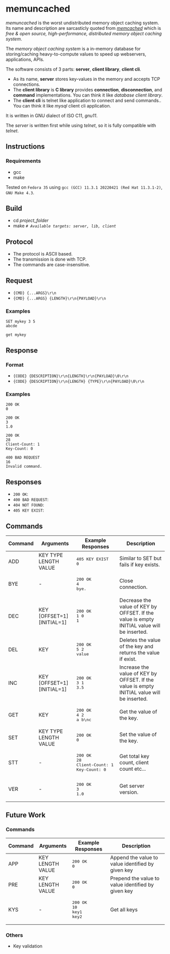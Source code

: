 # memuncached

_memuncached_ is the worst undistributed memory object caching system.
Its name and description are sarcasticly quoted from [_memcached_](https://memcached.org/) 
which is _free & open source, high-performance, distributed memory object caching system_.

The _memory object caching system_ is a in-memory database for storing/caching heavy-to-compute values
to speed up webservers, applications, APIs.

The software consists of 3 parts: **server**, **client library**, **client cli**.

- As its name, **server** stores key-values in the memory and accepts TCP connections.
- The **client library** is **C library** provides **connection**, **disconnection**, and **command** implementations. 
You can think it like _database client library_.
- The **client cli** is telnet like application to connect and send commands.. You can think it like _mysql_ client cli application.

It is written in GNU dialect of ISO C11, _gnu11_.

The _server_ is written first while using _telnet_, so it is fully compatible with _telnet_. 

## Instructions

### Requirements

- gcc
- make

Tested on `Fedora 35` using `gcc (GCC) 11.3.1 20220421 (Red Hat 11.3.1-2)`, `GNU Make 4.3`.

## Build

- cd _project\_folder_
- make _`# Available targets: server, lib, client`_


## Protocol

- The protocol is ASCII based. 
- The transmission is done with TCP.
- The commands are case-insensitive.  

## Request

- ```{CMD} {...ARGS}\r\n```
- ```{CMD} {...ARGS} {LENGTH}\r\n{PAYLOAD}\r\n```

### Examples

```
SET mykey 3 5
abcde
```

```
get mykey
```
## Response

### Format

- ```{CODE} {DESCRIPTION}\r\n{LENGTH}\r\n{PAYLOAD}\0\r\n```
- ```{CODE} {DESCRIPTION}\r\n{LENGTH} {TYPE}\r\n{PAYLOAD}\0\r\n```

### Examples

```
200 OK
0
```

```
200 OK
3
1.0
```

```
200 OK
28
Client-Count: 1
Key-Count: 0
```

```
400 BAD REQUEST
16
Invalid command.
```

## Responses

- `200 OK`: 
- `400 BAD REQUEST`: 
- `404 NOT FOUND`:
- `405 KEY EXIST`:


## Commands


| Command | Arguments                  | Example Responses                                             | Description                                                                                |
| ------- | -------------------------- | ------------------------------------------------------------- | ------------------------------------------------------------------------------------------ |
| ADD     | KEY TYPE LENGTH<br/>VALUE  | <pre>405 KEY EXIST<br/>0</pre>                                | Similar to SET but fails if key exists.                                                    |
| BYE     | -                          | <pre>200 OK<br/>4<br/>bye.</pre>                              | Close connection.                                                                          |
| DEC     | KEY [OFFSET=1] [INITIAL=1] | <pre>200 OK<br/>1 0<br/>1</pre>                               | Decrease the value of KEY by OFFSET. If the value is empty INITIAL value will be inserted. |
| DEL     | KEY                        | <pre>200 OK<br/>5 2<br/>value</pre>                           | Deletes the value of the key and returns the value if exist.                               |
| INC     | KEY [OFFSET=1] [INITIAL=1] | <pre>200 OK<br/>3 1<br/>3.5</pre>                             | Increase the value of KEY by OFFSET. If the value is empty INITIAL value will be inserted. |
| GET     | KEY                        | <pre>200 OK<br/>4 2<br/>a b\nc</pre>                          | Get the value of the key.                                                                  |
| SET     | KEY TYPE LENGTH<br/>VALUE  | <pre>200 OK<br/>0</pre>                                       | Set the value of the key.                                                                  |
| STT     | -                          | <pre>200 OK<br/>28<br/>Client-Count: 1<br/>Key-Count: 0</pre> | Get total key count, client count etc...                                                   |
| VER     | -                          | <pre>200 OK<br/>3<br/>1.0</pre>                               | Get server version.                                                                        |


## Future Work

### Commands

| Command | Arguments            | Example Responses                          | Description                                        |
| ------- | -------------------- | ------------------------------------------ | -------------------------------------------------- |
| APP     | KEY LENGTH<br/>VALUE | <pre>200 OK<br/>0</pre>                    | Append the value to value identified by given key  |
| PRE     | KEY LENGTH<br/>VALUE | <pre>200 OK<br/>0</pre>                    | Prepend the value to value identified by given key |
| KYS     | -                    | <pre>200 OK<br/>10<br/>key1<br/>key2</pre> | Get all keys                                       |

### Others

- Key validation

